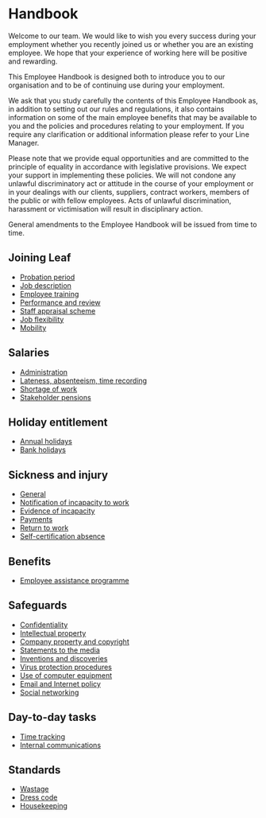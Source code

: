 # Handbook
Welcome to our team. We would like to wish you every success during your employment whether you recently joined us or whether you are an existing employee. We hope that your experience of working here will be positive and rewarding.

This Employee Handbook is designed both to introduce you to our organisation and to be of continuing use during your employment.

We ask that you study carefully the contents of this Employee Handbook as, in addition to setting out our rules and regulations, it also contains information on some of the main employee benefits that may be available to you and the policies and procedures relating to your employment. If you require any clarification or additional information please refer to your Line Manager.

Please note that we provide equal opportunities and are committed to the principle of equality in accordance with legislative provisions. We expect your support in implementing these policies. We will not condone any unlawful discriminatory act or attitude in the course of your employment or in your dealings with our clients, suppliers, contract workers, members of the public or with fellow employees. Acts of unlawful discrimination, harassment or victimisation will result in disciplinary action.

General amendments to the Employee Handbook will be issued from time to time.

## Joining Leaf
- [Probation period](joining-leaf/probation-period.md)
- [Job description](joining-leaf/job-description.md)
- [Employee training](joining-leaf/employee-training.md)
- [Performance and review](joining-leaf/performance-and-review.md)
- [Staff appraisal scheme](joining-leaf/staff-appraisal-scheme.md)
- [Job flexibility](joining-leaf/job-flexibility.md)
- [Mobility](joining-leaf/mobility.md)

## Salaries
- [Administration](salaries/administration.md)
- [Lateness, absenteeism, time recording](salaries/lateness-absenteeism-time-recording.md)
- [Shortage of work](salaries/shortage-of-work.md)
- [Stakeholder pensions](salaries/stakeholder-pensions.md)

## Holiday entitlement
- [Annual holidays](holiday-entitlement/annual-holidays.md)
- [Bank holidays](holiday-entitlement/bank-holidays.md)

## Sickness and injury
- [General](sickness-and-injury/general.md)
- [Notification of incapacity to work](sickness-and-injury/notification-of-incapacity-to-work.md)
- [Evidence of incapacity](sickness-and-injury/evidence-of-incapacity.md)
- [Payments](sickness-and-injury/payments.md)
- [Return to work](sickness-and-injury/return-to-work.md)
- [Self-certification absence](sickness-and-injury/self-certification-absence.md)

## Benefits
- [Employee assistance programme](benefits/employee-assistance-programme.md)

## Safeguards
- [Confidentiality](safeguards/confidentiality.md)
- [Intellectual property](safeguards/intellectual-property.md)
- [Company property and copyright](safeguards/company-property-and-copyright.md)
- [Statements to the media](safeguards/statements-to-the-media.md)
- [Inventions and discoveries](safeguards/inventions-and-discoveries.md)
- [Virus protection procedures](safeguards/virus-protection-procedures.md)
- [Use of computer equipment](safeguards/use-of-computer-equipment.md)
- [Email and Internet policy](safeguards/email-and-internet-policy.md)
- [Social networking](safeguards/social-networking.md)

## Day-to-day tasks
- [Time tracking](time-tracking.md)
- [Internal communications](internal-communications.md)

## Standards
- [Wastage](standards/wastage.md)
- [Dress code](standards/dress-code.md)
- [Housekeeping](standards/housekeeping.md)
